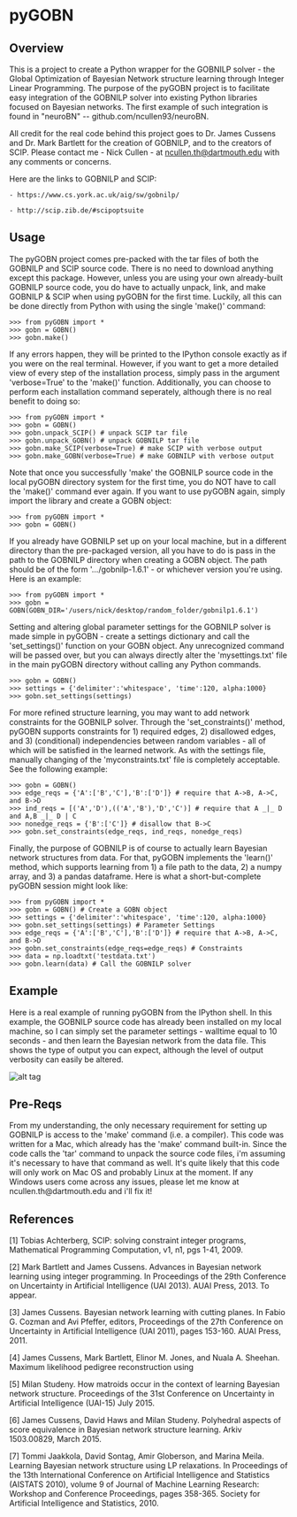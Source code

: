 # pyGOBN

<h2>Overview</h2>
This is a project to create a Python wrapper for the GOBNILP solver - the
Global Optimization of Bayesian Network structure learning through Integer
Linear Programming. The purpose of the pyGOBN project is to facilitate easy integration 
of the GOBNILP solver into existing Python libraries focused on Bayesian networks. The first
example of such integration is found in "neuroBN" -- github.com/ncullen93/neuroBN.

All credit for the real code behind this project goes to Dr. James Cussens and Dr. Mark Bartlett 
for the creation of GOBNILP, and to the creators of SCIP. Please contact me - Nick Cullen - at
ncullen.th@dartmouth.edu with any comments or concerns.

Here are the links to GOBNILP and SCIP:

	- https://www.cs.york.ac.uk/aig/sw/gobnilp/

	- http://scip.zib.de/#scipoptsuite

<h2>Usage</h2>
The pyGOBN project comes pre-packed with the tar files of both the GOBNILP and SCIP source code. There is no need to download anything except this package. However, unless you are using your own already-built GOBNILP source code, you do have to actually unpack, link, and make GOBNILP & SCIP when using pyGOBN for the first time. Luckily, all this can be done directly 
from Python with using the single 'make()' command:

	>>> from pyGOBN import *
	>>> gobn = GOBN()
	>>> gobn.make()

If any errors happen, they will be printed to the IPython console exactly as if you were on the real terminal.
However, if you want to get a more detailed view of every step of the installation process, simply pass in
the argument 'verbose=True' to the 'make()' function. Additionally, you can choose to perform each installation
command seperately, although there is no real benefit to doing so:

	>>> from pyGOBN import *
	>>> gobn = GOBN()
	>>> gobn.unpack_SCIP() # unpack SCIP tar file
	>>> gobn.unpack_GOBN() # unpack GOBNILP tar file
	>>> gobn.make_SCIP(verbose=True) # make SCIP with verbose output
	>>> gobn.make_GOBN(verbose=True) # make GOBNILP with verbose output

Note that once you successfully 'make' the GOBNILP source code in the local pyGOBN directory system for the
first time, you do NOT have to call the 'make()' command ever again. If you want to use pyGOBN again, simply import 
the library and create a GOBN object:
	
	>>> from pyGOBN import *
	>>> gobn = GOBN()

If you already have GOBNILP set up on your local machine, but in a different directory than the pre-packaged
version, all you have to do is pass in the path to the GOBNILP directory when creating a GOBN object.
The path should be of the form '.../gobnilp-1.6.1' - or whichever version you're using. Here is an example:

	>>> from pyGOBN import *
	>>> gobn = GOBN(GOBN_DIR='/users/nick/desktop/random_folder/gobnilp1.6.1')

Setting and altering global parameter settings for the GOBNILP solver is made simple in pyGOBN - 
create a settings dictionary and call the 'set_settings()' function on your GOBN object. Any unrecognized
command will be passed over, but you can always directly alter the 'mysettings.txt' file in the main pyGOBN
directory without calling any Python commands.

	>>> gobn = GOBN()
	>>> settings = {'delimiter':'whitespace', 'time':120, alpha:1000}
	>>> gobn.set_settings(settings)

For more refined structure learning, you may want to add network constraints for the GOBNILP solver. Through the
'set_constraints()' method, pyGOBN supports constraints for 1) required edges, 2) disallowed edges, and 3) (conditional) independencies between random variables - all of which will be satisfied in the learned network. As with the settings file, manually changing of the 'myconstraints.txt' file is completely acceptable. See the following example:

	>>> gobn = GOBN()
	>>> edge_reqs = {'A':['B','C'],'B':['D']} # require that A->B, A->C, and B->D
	>>> ind_reqs = [('A','D'),(('A','B'),'D','C')] # require that A _|_ D and A,B _|_ D | C
	>>> nonedge_reqs = {'B':['C']} # disallow that B->C
	>>> gobn.set_constraints(edge_reqs, ind_reqs, nonedge_reqs)

Finally, the purpose of GOBNILP is of course to actually learn Bayesian network structures from data. For that,
pyGOBN implements the 'learn()' method, which supports learning from 1) a file path to the data, 2) a numpy array, and
3) a pandas dataframe. Here is what a short-but-complete pyGOBN session might look like:
	
	>>> from pyGOBN import *
	>>> gobn = GOBN() # Create a GOBN object
	>>> settings = {'delimiter':'whitespace', 'time':120, alpha:1000}
	>>> gobn.set_settings(settings) # Parameter Settings
	>>> edge_reqs = {'A':['B','C'],'B':['D']} # require that A->B, A->C, and B->D
	>>> gobn.set_constraints(edge_reqs=edge_reqs) # Constraints
	>>> data = np.loadtxt('testdata.txt')
	>>> gobn.learn(data) # Call the GOBNILP solver

<h2>Example</h2>
Here is a real example of running pyGOBN from the IPython shell. In this example, the GOBNILP source code has
already been installed on my local machine, so I can simply set the parameter settings - walltime equal to 10 seconds - and
then learn the Bayesian network from the data file. This shows the type of output you can expect, although the
level of output verbosity can easily be altered.

![alt tag](https://cloud.githubusercontent.com/assets/13004360/12934044/b6246e24-cf59-11e5-8e3f-73f467f18469.png)

<h2>Pre-Reqs</h2>
From my understanding, the only necessary requirement for setting up GOBNILP
is access to the 'make' command (i.e. a compiler). This code was written for a Mac, 
which already has the 'make' command built-in. Since the code calls the 'tar' 
command to unpack the source code files, i'm assuming it's necessary to have 
that command as well. It's quite likely that this code will only work on Mac OS 
and probably Linux at the moment. If any Windows users come across any issues, please
let me know at ncullen.th@dartmouth.edu and i'll fix it!

<h2>References</h2>
[1] Tobias Achterberg, SCIP: solving constraint integer programs,
Mathematical Programming Computation, v1, n1, pgs 1-41, 2009.

[2] Mark Bartlett and James Cussens. Advances in Bayesian network learning
using integer programming. In Proceedings of the 29th Conference on
Uncertainty in Artificial Intelligence (UAI 2013). AUAI Press, 2013. To
appear.

[3] James Cussens. Bayesian network learning with cutting planes. In Fabio G.
Cozman and Avi Pfeffer, editors, Proceedings of the 27th Conference on
Uncertainty in Artificial Intelligence (UAI 2011), pages 153-160. 
AUAI Press, 2011.

[4] James Cussens, Mark Bartlett, Elinor M. Jones, and Nuala A. Sheehan.
Maximum likelihood pedigree reconstruction using

[5] Milan Studeny. How matroids occur in the context of learning Bayesian 
network structure. Proceedings of the 31st Conference on Uncertainty 
in Artificial Intelligence (UAI-15) July 2015.

[6] James Cussens, David Haws and Milan Studeny. Polyhedral aspects of score 
equivalence in Bayesian network structure learning. Arkiv 1503.00829, March 2015.

[7] Tommi Jaakkola, David Sontag, Amir Globerson, and Marina Meila. Learning
Bayesian network structure using LP relaxations. In Proceedings of the
13th International Conference on Artificial Intelligence and Statistics (AISTATS
2010), volume 9 of Journal of Machine Learning Research: Workshop
and Conference Proceedings, pages 358-365. Society for Artificial Intelligence
and Statistics, 2010.





